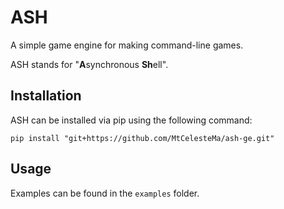 # ASH

A simple game engine for making command-line games.

ASH stands for "**A**synchronous **Sh**ell".

## Installation
ASH can be installed via pip using the following command:
```shell
pip install "git+https://github.com/MtCelesteMa/ash-ge.git"
```

## Usage

Examples can be found in the `examples` folder.
